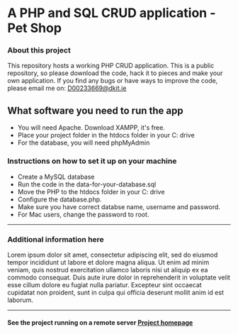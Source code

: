 # A PHP and SQL CRUD application - Pet Shop
### About this project
This repository hosts a working PHP CRUD application. This is a public repository, so please download the code, hack it to pieces and make your own application. If you find any bugs or have ways to improve the code, please email me on: D00233669@dkit.ie
## What software you need to run the app
* You will need Apache. Download XAMPP, it's free.
* Place your project folder in the htdocs folder in your C: drive
* For the database, you will need phpMyAdmin
### Instructions on how to set it up on your machine
* Create a MySQL database
* Run the code in the data-for-your-database.sql
* Move the PHP to the htdocs folder in your C: drive
* Configure the database.php. 
* Make sure you have correct databse name, username and password. 
* For Mac users, change the password to root.
***
### Additional information here
Lorem ipsum dolor sit amet, consectetur adipiscing elit, sed do eiusmod tempor incididunt ut labore et dolore magna aliqua. Ut enim ad minim veniam, quis nostrud exercitation ullamco laboris nisi ut aliquip ex ea commodo consequat. Duis aute irure dolor in reprehenderit in voluptate velit esse cillum dolore eu fugiat nulla pariatur. Excepteur sint occaecat cupidatat non proident, sunt in culpa qui officia deserunt mollit anim id est laborum.
***
#### See the project running on a remote server [Project homepage](https://mysql04.comp.dkit.ie/D00233669/SSDev_CA2_CRUD/ "Wacky Bone")